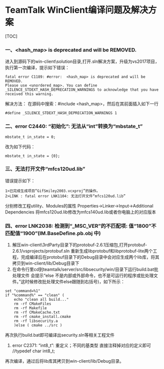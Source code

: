 # TeamTalk WinClient编译问题及解决方案

[TOC]

### 一、<hash_map> is deprecated and will be REMOVED.

进入到源码下的win-client\solution目录,打开.sln解决方案，升级为vs2017项目，执行第一次编译，提示如下错误：

```
fatal error C1189: #error:  <hash_map> is deprecated and will be REMOVED. 
Please use <unordered_map>. You can define _SILENCE_STDEXT_HASH_DEPRECATION_WARNINGS to acknowledge that you have received this warning.
```

解决方法：
在源码中搜索：#include <hash_map>，然后在其前面插入如下一行

```
#define _SILENCE_STDEXT_HASH_DEPRECATION_WARNINGS 1
```

### 二、error C2440: “初始化”: 无法从“int”转换为“mbstate_t”

```
mbstate_t in_state = 0;
```

改为如下代码：

```
mbstate_t in_state = {0};
```

### 三、无法打开文件“mfcs120ud.lib”

错误提示如下：

```
1>已完成生成项目“GifSmiley2003.vcxproj”的操作。
2>LINK : fatal error LNK1104: 无法打开文件“mfcs120ud.lib”
```

分别修改工程utility、Modules的属性
Properties->Linker->Input->Additional Dependencies
将mfcs120ud.lib修改为mfcs140ud.lib或者你电脑上的对应版本

### 四、error LNK2038: 检测到“_MSC_VER”的不匹配项: 值“1800”不匹配值“1900”(IM.BaseDefine.pb.obj 中)

1. 解压win-client\3rdParty目录下的protobuf-2.6.1压缩包,打开protobuf-2.6.1/vsprojects/protobuf.sln
   重新生成libprotobuf和libprotobuf-lite两个工程，完成编译后在protobuf目录下的Debug目录中会对应生成两个lib库，将其拷贝到win-client/lib/Debug目录下
2. 在命令行里cd到teamtalk/server/src/libsecurity/win/目录下运行build.bat批处理文件
   会提示“else 不是内部或外部命令，也不是可运行的程序或批处理文件。”这时候修改批处理文件else跟随到右括号)，如下所示：

```
set "command=%1"
if "%command%" == "clean" (
    echo "clean all build..."
    rm -rf CMakeFiles
    rm -rf Makefile
    rm -rf CMakeCache.txt
    rm -rf cmake_install.cmake
    rm -rf libsecurity.a
    )else ( cmake ../src )
```

再次执行build.bat即可编译出security.sln等相关工程文件

1. error C2371: “int8_t”: 重定义；不同的基类型
   直接注释掉对应的定义即可
   //typedef char int8_t;

再次编译，通过后将lib库其拷贝到win-client/lib/Debug目录。